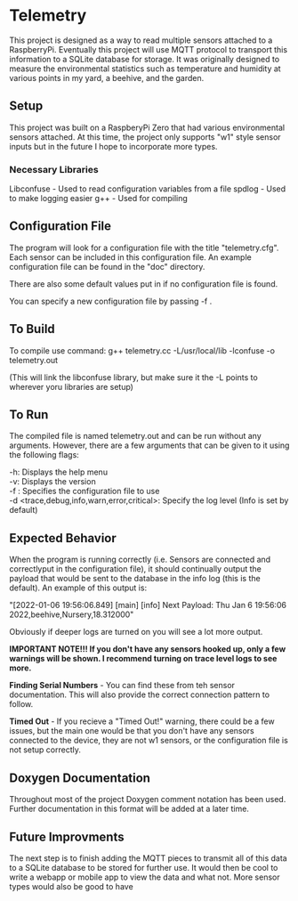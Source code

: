 # Telemetry
This project is designed as a way to read multiple sensors attached to a RaspberryPi. Eventually this project will use MQTT protocol to transport this information to a SQLite database for storage. It was originally designed to measure the environmental statistics such as temperature and humidity at various points in my yard, a beehive, and the garden.

## Setup
This project was built on a RaspberyPi Zero that had various environmental sensors attached. At this time, the project only supports "w1" style sensor inputs but in the future I hope to incorporate more types.

### Necessary Libraries
Libconfuse - Used to read configuration variables from a file
spdlog - Used to make logging easier
g++ - Used for compiling

## Configuration File
The program will look for a configuration file with the title "telemetry.cfg". Each sensor can be included in this configuration file. An example configuration file can be found in the "doc" directory. 

There are also some default values put in if no configuration file is found. 

You can specify a new configuration file by passing -f <file>.

## To Build
To compile use command: g++ telemetry.cc -L/usr/local/lib -lconfuse -o telemetry.out

(This will link the libconfuse library, but make sure it the -L points to wherever yoru libraries are setup)

## To Run
The compiled file is named telemetry.out and can be run without any arguments. However, there are a few arguments that can be given to it using the following flags:

-h: Displays the help menu  
-v: Displays the version  
-f <file>: Specifies the configuration file to use  
-d <trace,debug,info,warn,error,critical>: Specify the log level (Info is set by default)

## Expected Behavior
When the program is running correctly (i.e. Sensors are connected and correctlyput in the configuration file), it should continually output the payload that would be sent to the database in the info log (this is the default). An example of this output is:
 
"[2022-01-06 19:56:06.849] [main] [info] Next Payload: Thu Jan  6 19:56:06 2022,beehive,Nursery,18.312000"
 
Obviously if deeper logs are turned on you will see a lot more output.

**IMPORTANT NOTE!!! If you don't have any sensors hooked up, only a few warnings will be shown. I recommend turning on trace level logs to see more.**

 **Finding Serial Numbers** - You can find these from teh sensor documentation. This will also provide the correct connection pattern to follow.

 **Timed Out** - If you recieve a "Timed Out!" warning, there could be a few issues, but the main one would be that you don't have any sensors connected to the device, they are not w1 sensors, or the configuration file is not setup correctly.
 
## Doxygen Documentation
Throughout most of the project Doxygen comment notation has been used. Further documentation in this format will be added at a later time.
 
## Future Improvments
The next step is to finish adding the MQTT pieces to transmit all of this data to a SQLite database to be stored for further use.
It would then be cool to write a webapp or mobile app to view the data and what not.
More sensor types would also be good to have
